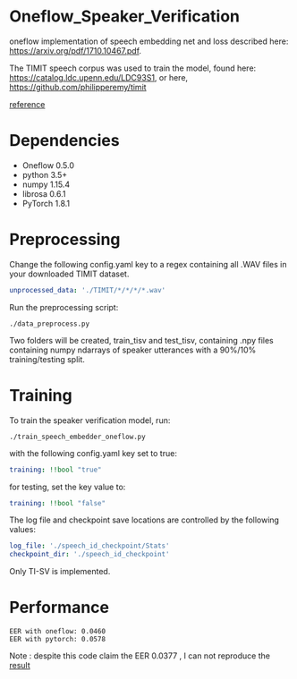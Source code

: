 # Oneflow_Speaker_Verification

oneflow implementation of speech embedding net and loss described here: https://arxiv.org/pdf/1710.10467.pdf.

The TIMIT speech corpus was used to train the model, found here: https://catalog.ldc.upenn.edu/LDC93S1,
or here, https://github.com/philipperemy/timit

[reference](https://github.com/HarryVolek/PyTorch_Speaker_Verification)

# Dependencies

* Oneflow 0.5.0
* python 3.5+
* numpy 1.15.4
* librosa 0.6.1
* PyTorch 1.8.1

# Preprocessing

Change the following config.yaml key to a regex containing all .WAV files in your downloaded TIMIT dataset. 
```yaml
unprocessed_data: './TIMIT/*/*/*/*.wav'
```
Run the preprocessing script:
```
./data_preprocess.py 
```
Two folders will be created, train_tisv and test_tisv, containing .npy files containing numpy ndarrays of speaker utterances with a 90%/10% training/testing split.

# Training

To train the speaker verification model, run:
```
./train_speech_embedder_oneflow.py 
```
with the following config.yaml key set to true:
```yaml
training: !!bool "true"
```
for testing, set the key value to:
```yaml
training: !!bool "false"
```
The log file and checkpoint save locations are controlled by the following values:
```yaml
log_file: './speech_id_checkpoint/Stats'
checkpoint_dir: './speech_id_checkpoint'
```
Only TI-SV is implemented.

# Performance

```
EER with oneflow: 0.0460
EER with pytorch: 0.0578 
```
Note : despite this code claim the EER 0.0377 , I can not reproduce the [result](https://github.com/HarryVolek/PyTorch_Speaker_Verification/issues/76)
